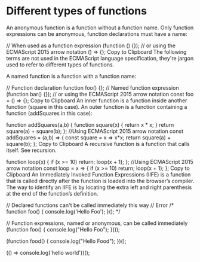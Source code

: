 # Different types of functions
An anonymous function is a function without a function name. Only function expressions can be anonymous, function declarations must have a name:

// When used as a function expression
(function () {});
// or using the ECMAScript 2015 arrow notation
() => {};
Copy to Clipboard
The following terms are not used in the ECMAScript language specification, they're jargon used to refer to different types of functions.

A named function is a function with a function name:

// Function declaration
function foo() {};
// Named function expression
(function bar() {});
// or using the ECMAScript 2015 arrow notation
const foo = () => {};
Copy to Clipboard
An inner function is a function inside another function (square in this case). An outer function is a function containing a function (addSquares in this case):

function addSquares(a,b) {
   function square(x) {
      return x * x;
   }
   return square(a) + square(b);
};
//Using ECMAScript 2015 arrow notation
const addSquares = (a,b) => {
   const square = x => x*x;
   return square(a) + square(b);
};
Copy to Clipboard
A recursive function is a function that calls itself. See recursion.

function loop(x) {
   if (x >= 10)
      return;
   loop(x + 1);
};
//Using ECMAScript 2015 arrow notation
const loop = x => {
   if (x >= 10)
      return;
   loop(x + 1);
};
Copy to Clipboard
An Immediately Invoked Function Expressions (IIFE) is a function that is called directly after the function is loaded into the browser’s compiler. The way to identify an IIFE is by locating the extra left and right parenthesis at the end of the function’s definition.

// Declared functions can't be called immediately this way
// Error 
/*
function foo() {
    console.log('Hello Foo');
}();
*/

// Function expressions, named or anonymous, can be called immediately
(function foo() {
    console.log("Hello Foo");
}());

(function food() {
    console.log("Hello Food");
})();

(() => console.log('hello world'))();
